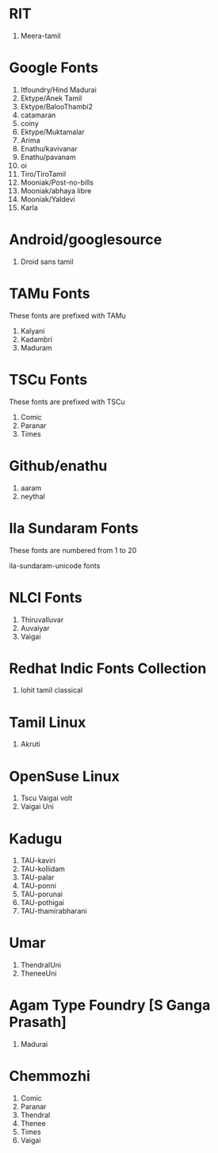 # RIT

1. Meera-tamil

# Google Fonts

1. Itfoundry/Hind Madurai
2. Ektype/Anek Tamil
3. Ektype/BalooThambi2
4. catamaran
5. coiny
6. Ektype/Muktamalar
7. Arima
8. Enathu/kavivanar
9. Enathu/pavanam
10. oi
11. Tiro/TiroTamil
12. Mooniak/Post-no-bills
13. Mooniak/abhaya libre
14. Mooniak/Yaldevi
15. Karla

# Android/googlesource

1. Droid sans tamil

# TAMu Fonts

These fonts are prefixed with TAMu

1. Kalyani
2. Kadambri
3. Maduram

# TSCu Fonts

These fonts are prefixed with TSCu

1. Comic
2. Paranar
3. Times

# Github/enathu

1. aaram
2. neythal

# Ila Sundaram Fonts

These fonts are numbered from 1 to 20

ila-sundaram-unicode fonts

# NLCI Fonts

1. Thiruvalluvar
2. Auvaiyar
3. Vaigai

# Redhat Indic Fonts Collection

1. lohit tamil classical

# Tamil Linux

1. Akruti

# OpenSuse Linux

1. Tscu Vaigai volt
2. Vaigai Uni

# Kadugu

1. TAU-kaviri
2. TAU-kollidam
3. TAU-palar
4. TAU-ponni
5. TAU-porunai
6. TAU-pothigai
7. TAU-thamirabharani

# Umar

1. ThendralUni
2. TheneeUni

# Agam Type Foundry [S Ganga Prasath]

1. Madurai

# Chemmozhi

1.  Comic
2. Paranar
3. Thendral
4. Thenee
5. Times
6. Vaigai
